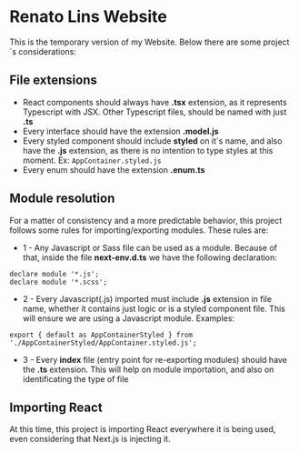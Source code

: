 # Renato Lins Website

This is the temporary version of my Website. Below there are some project´s considerations:

## File extensions

 * React components should always have __.tsx__ extension, as it represents Typescript with JSX. Other Typescript files, should be named with just __.ts__
 * Every interface should have the extension __.model.js__
 * Every styled component should include __styled__ on it´s name, and also have the __.js__ extension, as there is no intention to type styles at this moment. Ex: ```AppContainer.styled.js```
 * Every enum should have the extension __.enum.ts__

## Module resolution

For a matter of consistency and a more predictable behavior, this project follows some rules for importing/exporting modules. These rules are:

* 1 - Any Javascript or Sass file can be used as a module. Because of that, inside the file __next-env.d.ts__ we have the following declaration: 

```
declare module '*.js';
declare module '*.scss';
```

* 2 - Every Javascript(.js) imported must include __.js__ extension in file name, whether it contains just logic or is a styled component file. This will ensure we are using a Javascript module. Examples:

```
export { default as AppContainerStyled } from './AppContainerStyled/AppContainer.styled.js';
```

* 3 - Every __index__ file (entry point for re-exporting modules) should have the __.ts__ extension. This will help on module importation, and also on identificating the type of file

## Importing React

At this time, this project is importing React everywhere it is being used, even considering that Next.js is injecting it.
